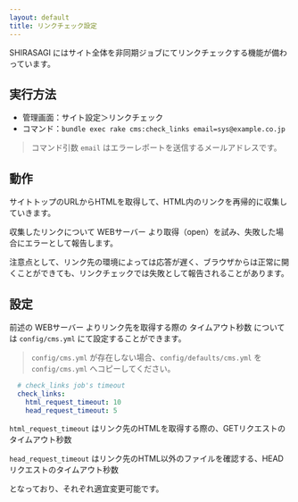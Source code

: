 ```yaml
---
layout: default
title: リンクチェック設定
---
```


SHIRASAGI にはサイト全体を非同期ジョブにてリンクチェックする機能が備わっています。

## 実行方法

- 管理画面：サイト設定＞リンクチェック
- コマンド：`bundle exec rake cms:check_links email=sys@example.co.jp`

> コマンド引数 `email` はエラーレポートを送信するメールアドレスです。

## 動作

サイトトップのURLからHTMLを取得して、HTML内のリンクを再帰的に収集していきます。

収集したリンクについて WEBサーバー より取得（open）を試み、失敗した場合にエラーとして報告します。

注意点として、リンク先の環境によっては応答が遅く、ブラウザからは正常に開くことができても、リンクチェックでは失敗として報告されることがあります。

## 設定

前述の WEBサーバー よりリンク先を取得する際の タイムアウト秒数 については `config/cms.yml` にて設定することができます。

> `config/cms.yml` が存在しない場合、`config/defaults/cms.yml` を `config/cms.yml` へコピーしてください。

~~~yaml
  # check_links job's timeout
  check_links:
    html_request_timeout: 10
    head_request_timeout: 5
~~~

`html_request_timeout` はリンク先のHTMLを取得する際の、GETリクエストのタイムアウト秒数

`head_request_timeout` はリンク先のHTML以外のファイルを確認する、HEADリクエストのタイムアウト秒数

となっており、それぞれ適宜変更可能です。
